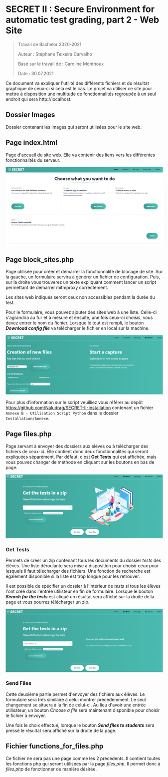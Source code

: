 # SECRET II : Secure Environment for automatic test grading, part 2 - Web Site

> Travail de Bachelor 2020-2021
>
> Auteur : Stéphane Teixeira Carvalho
>
> Basé sur le travail de : Caroline Monthoux
>
> Date : 30.07.2021

Ce document va expliquer l'utilité des différents fichiers et du résultat graphique de ceux-ci si cela est le cas.
Le projet va utiliser ce site pour mettre à disposition une multitude de fonctionnalités regroupée à un seul endroit qui sera http://localhost.

## Dossier Images
Dossier contenant les images qui seront utilisées pour le site web.

## Page index.html
Page d'accueil du site web. Elle va contenir des liens vers les différentes fonctionnalités du serveur.

![index](./imagesREADME/index.PNG)

## Page block_sites.php
Page utilisée pour créer et démarrer la fonctionnalité de blocage de site. Sur la gauche, un formulaire servira à générer un fichier de configuration. Puis, sur la droite vous trouverez un texte expliquant comment lancer un script permettant de démarrer mitmproxy correctement.

Les sites web indiqués seront ceux non accessibles pendant la durée du test.

Pour le formulaire, vous pouvez ajouter des sites web à une liste. Celle-ci s'agrandira au fur et à mesure et ensuite, une fois ceux-ci choisis, vous devez entrer le nom du fichier. Lorsque le tout est rempli, le bouton _**Download config file**_ va télécharger le fichier en local sur la machine.

![block_sites](./imagesREADME/block_sites.PNG)

Pour plus d'information sur le script veuilliez vous référer au dépôt https://github.com/Naludrag/SECRET-II-Installation contenant un fichier `Annexe B - Utilisation Script Python` dans le dossier `Installation/Annexe`.

## Page files.php
Page servant à envoyer des dossiers aux élèves ou à télécharger des fichiers de ceux-ci. Elle contient donc deux fonctionnalités qui seront expliquées séparément. Par défaut, c'est **Get Tests** qui est affichée, mais vous pouvez changer de méthode en cliquant sur les boutons en bas de page.

![files](./imagesREADME/files.PNG)

### Get Tests
Permets de créer un zip contenant tous les documents du dossier _tests_ des élèves. Une liste déroulante sera mise à disposition pour choisir ceux pour lesquels il faut télécharger des fichiers. Une fonction de recherche est également disponible si la liste est trop longue pour les retrouver.

Il est possible de spécifier un dossier à l'intérieur de _tests_ si tous les élèves l'ont créé dans l'entrée utilisteur en fin de formulaire. Lorsque le bouton _**Search for the tests**_ est cliqué un résultat sera affiché sur la droite de la page et vous pourrez télécharger un zip.

![get_tests](./imagesREADME/Get_tests.PNG)

### Send Files
Cette deuxième partie permet d'envoyer des fichiers aux élèves. Le formulaire sera très similaire à celui montrer précédemment. Le seul changement se situera à la fin de celui-ci. Au lieu d'avoir une entrée utilisateur, un bouton _Choose a file_ sera maintenant disponible pour choisir le fichier à envoyer.

Une fois le choix effectué, lorsque le bouton _**Send files to students**_ sera pressé le résultat sera affiché sur la droite de la page.

## Fichier functions_for_files.php
Ce fichier ne sera pas une page comme les 2 précédents. Il contient toutes les fonctions php qui seront utilisées par la page _files.php_. Il permet donc à _files.php_ de fonctionner de manière désirée.
